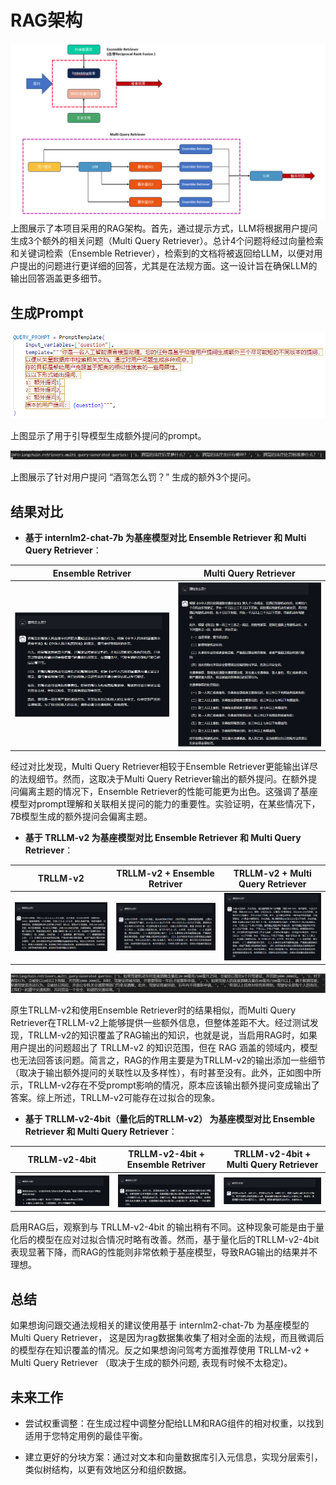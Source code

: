 # RAG架构

![rag-framework.png](../assets/rag.png)
上图展示了本项目采用的RAG架构。首先，通过提示方式，LLM将根据用户提问生成3个额外的相关问题（Multi Query
Retriever）。总计4个问题将经过向量检索和关键词检索（Ensemble
Retriever），检索到的文档将被返回给LLM，以便对用户提出的问题进行更详细的回答，尤其是在法规方面。这一设计旨在确保LLM的输出回答涵盖更多细节。

## 生成Prompt

![multi-query-prompt.png](../assets/MultiQueryPrompt.png)

上图显示了用于引导模型生成额外提问的prompt。

![extra-query-generated.png](../assets/extra-query-generated.png)

上图展示了针对用户提问 “酒驾怎么罚？” 生成的额外3个提问。

## 结果对比

- **基于 internlm2-chat-7b 为基座模型对比 Ensemble Retriever 和 Multi Query Retriever**：

| Ensemble Retriver                             | Multi Query Retriever                           |
|-----------------------------------------------|-------------------------------------------------|
| ![compare1-er.png](../assets/compare1-er.png) | ![compare1-mqr.png](../assets/compare1-mqr.png) |

  经过对比发现，Multi Query Retriever相较于Ensemble Retriever更能输出详尽的法规细节。然而，这取决于Multi Query
Retriever输出的额外提问。在额外提问偏离主题的情况下，Ensemble
Retriever的性能可能更为出色。这强调了基座模型对prompt理解和关联相关提问的能力的重要性。实验证明，在某些情况下，7B模型生成的额外提问会偏离主题。


- **基于 TRLLM-v2 为基座模型对比 Ensemble Retriever 和 Multi Query Retriever**：

| TRLLM-v2                                                  | TRLLM-v2 + Ensemble Retriver                  | TRLLM-v2 + Multi Query Retriever                |
|-----------------------------------------------------------|-----------------------------------------------|-------------------------------------------------|
| ![compare2-trllm-v2.png](../assets/compare2-trllm-v2.png) | ![compare2-er.png](../assets/compare2-er.png) | ![compare2-mqr.png](../assets/compare2-mqr.png) |

![compare2-prompt.png](../assets/compare2-prompt.png)

  原生TRLLM-v2和使用Ensemble Retriever时的结果相似，而Multi Query
  Retriever在TRLLM-v2上能够提供一些额外信息，但整体差距不大。经过测试发现，TRLLM-v2的知识覆盖了RAG输出的知识，也就是说，当启用RAG时，如果用户提出的问题超出了
  TRLLM-v2 的知识范围，但在 RAG
  涵盖的领域内，模型也无法回答该问题。简言之，RAG的作用主要是为TRLLM-v2的输出添加一些细节（取决于输出额外提问的关联性以及多样性），有时甚至没有。此外，正如图中所示，TRLLM-v2存在不受prompt影响的情况，原本应该输出额外提问变成输出了答案。综上所述，TRLLM-v2可能存在过拟合的现象。


- **基于 TRLLM-v2-4bit（量化后的TRLLM-v2） 为基座模型对比 Ensemble Retriever 和 Multi Query Retriever**：

| TRLLM-v2-4bit                                       | TRLLM-v2-4bit + Ensemble Retriver             | TRLLM-v2-4bit + Multi Query Retriever           |
|-----------------------------------------------------|-----------------------------------------------|-------------------------------------------------|
| ![compare3-trllm.png](../assets/compare3-trllm.png) | ![compare3-er.png](../assets/compare3-er.png) | ![compare3-mqr.png](../assets/compare3-mqr.png) |

启用RAG后，观察到与 TRLLM-v2-4bit 的输出稍有不同。这种现象可能是由于量化后的模型在应对过拟合情况时略有改善。然而，基于量化后的TRLLM-v2-4bit表现显著下降，而RAG的性能则非常依赖于基座模型，导致RAG输出的结果并不理想。

## 总结

如果想询问跟交通法规相关的建议使用基于 internlm2-chat-7b 为基座模型的 Multi Query Retriever，
这是因为rag数据集收集了相对全面的法规，而且微调后的模型存在知识覆盖的情况。反之如果想询问驾考方面推荐使用
TRLLM-v2 + Multi Query Retriever （取决于生成的额外问题, 表现有时候不太稳定)。

## 未来工作

- 尝试权重调整：在生成过程中调整分配给LLM和RAG组件的相对权重，以找到适用于您特定用例的最佳平衡。

- 建立更好的分块方案：通过对文本和向量数据库引入元信息，实现分层索引，类似树结构，以更有效地区分和组织数据。

